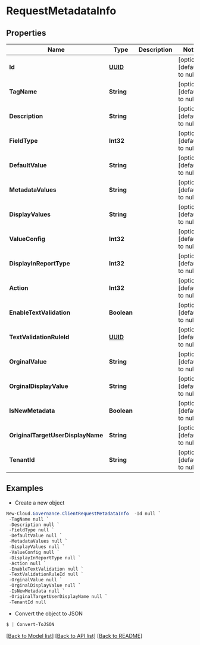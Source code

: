 # RequestMetadataInfo
## Properties

Name | Type | Description | Notes
------------ | ------------- | ------------- | -------------
**Id** | [**UUID**](UUID.md) |  | [optional] [default to null]
**TagName** | **String** |  | [optional] [default to null]
**Description** | **String** |  | [optional] [default to null]
**FieldType** | **Int32** |  | [optional] [default to null]
**DefaultValue** | **String** |  | [optional] [default to null]
**MetadataValues** | **String** |  | [optional] [default to null]
**DisplayValues** | **String** |  | [optional] [default to null]
**ValueConfig** | **Int32** |  | [optional] [default to null]
**DisplayInReportType** | **Int32** |  | [optional] [default to null]
**Action** | **Int32** |  | [optional] [default to null]
**EnableTextValidation** | **Boolean** |  | [optional] [default to null]
**TextValidationRuleId** | [**UUID**](UUID.md) |  | [optional] [default to null]
**OrginalValue** | **String** |  | [optional] [default to null]
**OrginalDisplayValue** | **String** |  | [optional] [default to null]
**IsNewMetadata** | **Boolean** |  | [optional] [default to null]
**OriginalTargetUserDisplayName** | **String** |  | [optional] [default to null]
**TenantId** | **String** |  | [optional] [default to null]

## Examples

- Create a new object
```powershell
New-Cloud.Governance.ClientRequestMetadataInfo  -Id null `
 -TagName null `
 -Description null `
 -FieldType null `
 -DefaultValue null `
 -MetadataValues null `
 -DisplayValues null `
 -ValueConfig null `
 -DisplayInReportType null `
 -Action null `
 -EnableTextValidation null `
 -TextValidationRuleId null `
 -OrginalValue null `
 -OrginalDisplayValue null `
 -IsNewMetadata null `
 -OriginalTargetUserDisplayName null `
 -TenantId null
```

- Convert the object to JSON
```powershell
$ | Convert-ToJSON
```


[[Back to Model list]](../README.md#documentation-for-models) [[Back to API list]](../README.md#documentation-for-api-endpoints) [[Back to README]](../README.md)

